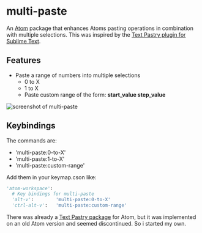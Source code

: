 # multi-paste

An [Atom](https://atom.io) package that enhances Atoms pasting operations in combination with multiple selections. This was inspired by the [Text Pastry plugin for Sublime Text](https://github.com/duydao/Text-Pastry).

## Features
* Paste a range of numbers into multiple selections
  * 0 to X
  * 1 to X
  * Paste custom range of the form: **start_value step_value**

![screenshot of multi-paste](https://raw.githubusercontent.com/bsaendig/multi-paste/master/multi-paste.gif)

## Keybindings

The commands are:
  * 'multi-paste:0-to-X'
  * 'multi-paste:1-to-X'
  * 'multi-paste:custom-range'

Add them in your keymap.cson like:
```python
'atom-workspace':
  # Key bindings for multi-paste
  'alt-v':        'multi-paste:0-to-X'
  'ctrl-alt-v':   'multi-paste:custom-range'
```

There was already a [Text Pastry package](https://atom.io/packages/text-pastry) for Atom, but it was implemented on an old Atom version and seemed discontinued. So i started my own.
